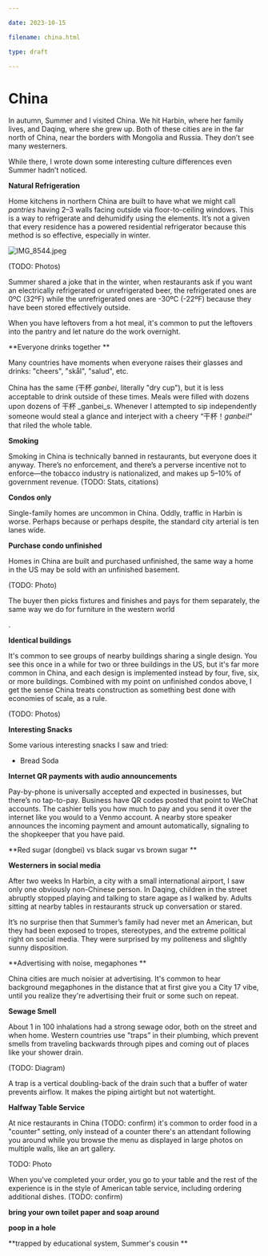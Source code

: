 ```yaml
---

date: 2023-10-15

filename: china.html

type: draft

---
```

# China


  


In autumn, Summer and I visited China. We hit Harbin, where her family lives, and Daqing, where she grew up. Both of these cities are in the far north of China, near the borders with Mongolia and Russia. They don’t see many westerners.

  


While there, I wrote down some interesting culture differences even Summer hadn’t noticed.

  


**Natural Refrigeration**

  


Home kitchens in northern China are built to have what we might call _pantries_ having 2–3 walls facing outside via floor-to-ceiling windows. This is a way to refrigerate and dehumidify using the elements. It’s not a given that every residence has a powered residential refrigerator because this method is so effective, especially in winter.

![IMG_8544.jpeg](file:///IMG_8544.jpeg)

(TODO: Photos)

  


Summer shared a joke that in the winter, when restaurants ask if you want an electrically refrigerated or unrefrigerated beer, the refrigerated ones are 0ºC (32ºF) while the unrefrigerated ones are -30ºC (-22ºF) because they have been stored effectively outside.

  


When you have leftovers from a hot meal, it's common to put the leftovers into the pantry and let nature do the work overnight.

  


**Everyone drinks together **

  


Many countries have moments when everyone raises their glasses and drinks: "cheers", "skål", "salud", etc.

  


China has the same (干杯 _ganbei_, literally "dry cup"), but it is less acceptable to drink outside of these times. Meals were filled with dozens upon dozens of 干杯 _ganbei_s. Whenever I attempted to sip independently someone would steal a glance and interject with a cheery “干杯！_ganbei!_” that riled the whole table.

  


**Smoking**

  


Smoking in China is technically banned in restaurants, but everyone does it anyway. There’s no enforcement, and there’s a perverse incentive not to enforce—the tobacco industry is nationalized, and makes up 5–10% of government revenue. (TODO: Stats, citations)

  


**Condos only**

  


Single-family homes are uncommon in China. Oddly, traffic in Harbin is worse. Perhaps because or perhaps despite, the standard city arterial is ten lanes wide.

  


**Purchase condo unfinished**

  


Homes in China are built and purchased unfinished, the same way a home in the US may be sold with an unfinished basement.

  


(TODO: Photo)

  


The buyer then picks fixtures and finishes and pays for them separately, the same way we do for furniture in the western world

.

**Identical buildings**

  


It's common to see groups of nearby buildings sharing a single design. You see this once in a while for two or three buildings in the US, but it's far more common in China, and each design is implemented instead by four, five, six, or more buildings. Combined with my point on unfinished condos above, I get the sense China treats construction as something best done with economies of scale, as a rule.

  


(TODO: Photos)

  


**Interesting Snacks**

  


Some various interesting snacks I saw and tried:

  


  * Bread Soda

  


**Internet QR payments with audio announcements**

  


Pay-by-phone is universally accepted and expected in businesses, but there’s no tap-to-pay. Business have QR codes posted that point to WeChat accounts. The cashier tells you how much to pay and you send it over the internet like you would to a Venmo account. A nearby store speaker announces the incoming payment and amount automatically, signaling to the shopkeeper that you have paid.

  


**Red sugar (dongbei) vs black sugar vs brown sugar **

  


**Westerners in social media**

  


After two weeks In Harbin, a city with a small international airport, I saw only one obviously non-Chinese person. In Daqing, children in the street abruptly stopped playing and talking to stare agape as I walked by. Adults sitting at nearby tables in restaurants struck up conversation or stared.

  


It’s no surprise then that Summer’s family had never met an American, but they had been exposed to tropes, stereotypes, and the extreme political right on social media. They were surprised by my politeness and slightly sunny disposition.

  


**Advertising with noise, megaphones **

  


China cities are much noisier at advertising. It's common to hear background megaphones in the distance that at first give you a City 17 vibe, until you realize they're advertising their fruit or some such on repeat.

  


**Sewage Smell**

  


About 1 in 100 inhalations had a strong sewage odor, both on the street and when home. Western countries use "traps” in their plumbing, which prevent smells from traveling backwards through pipes and coming out of places like your shower drain.

  


(TODO: Diagram)

  


A trap is a vertical doubling-back of the drain such that a buffer of water prevents airflow. It makes the piping airtight but not watertight.

  


**Halfway Table Service**

  


At nice restaurants in China (TODO: confirm) it's common to order food in a "counter" setting, only instead of a counter there's an attendant following you around while you browse the menu as displayed in large photos on multiple walls, like an art gallery.

  


TODO: Photo

  


When you've completed your order, you go to your table and the rest of the experience is in the style of American table service, including ordering additional dishes. (TODO: confirm)

  


**bring your own toilet paper and soap around**

  


**poop in a hole**

  


**trapped by educational system, Summer's cousin **